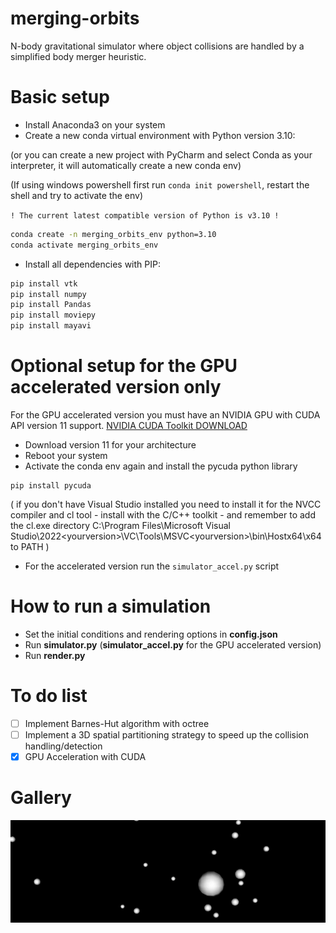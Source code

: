 # merging-orbits
N-body gravitational simulator where object collisions are handled by a simplified body merger heuristic.

# Basic setup
- Install Anaconda3 on your system
- Create a new conda virtual environment with Python version 3.10:

(or you can create a new project with PyCharm and select Conda as your interpreter, it will automatically create a new conda env)

(If using windows powershell first run `conda init powershell`, restart the shell and try to activate the env)

`! The current latest compatible version of Python is v3.10 !`
```bash
conda create -n merging_orbits_env python=3.10
conda activate merging_orbits_env
```

- Install all dependencies with PIP:

```bash
pip install vtk
pip install numpy
pip install Pandas
pip install moviepy
pip install mayavi
```

# Optional setup for the GPU accelerated version only

For the GPU accelerated version you must have an NVIDIA GPU with CUDA API version 11 support. [NVIDIA CUDA Toolkit DOWNLOAD](https://developer.nvidia.com/cuda-toolkit)
- Download version 11 for your architecture
- Reboot your system
- Activate the conda env again and install the pycuda python library
```
pip install pycuda
```

( if you don't have Visual Studio installed you need to install it for the NVCC compiler and cl tool - install with the C/C++ toolkit - and remember to add the cl.exe directory C:\Program Files\Microsoft Visual Studio\2022\<yourversion>\VC\Tools\MSVC\<yourversion>\bin\Hostx64\x64 to PATH )

- For the accelerated version run the `simulator_accel.py` script

# How to run a simulation
- Set the initial conditions and rendering options in **config.json**
- Run **simulator.py** (**simulator_accel.py** for the GPU accelerated version)
- Run **render.py**

# To do list
- [ ] Implement Barnes-Hut algorithm with octree
- [ ] Implement a 3D spatial partitioning strategy to speed up the collision handling/detection
- [x] GPU Acceleration with CUDA

# Gallery

![Demo](https://github.com/andrei-g99/andrei-g99.github.io/blob/main/mergingorbits.png)
